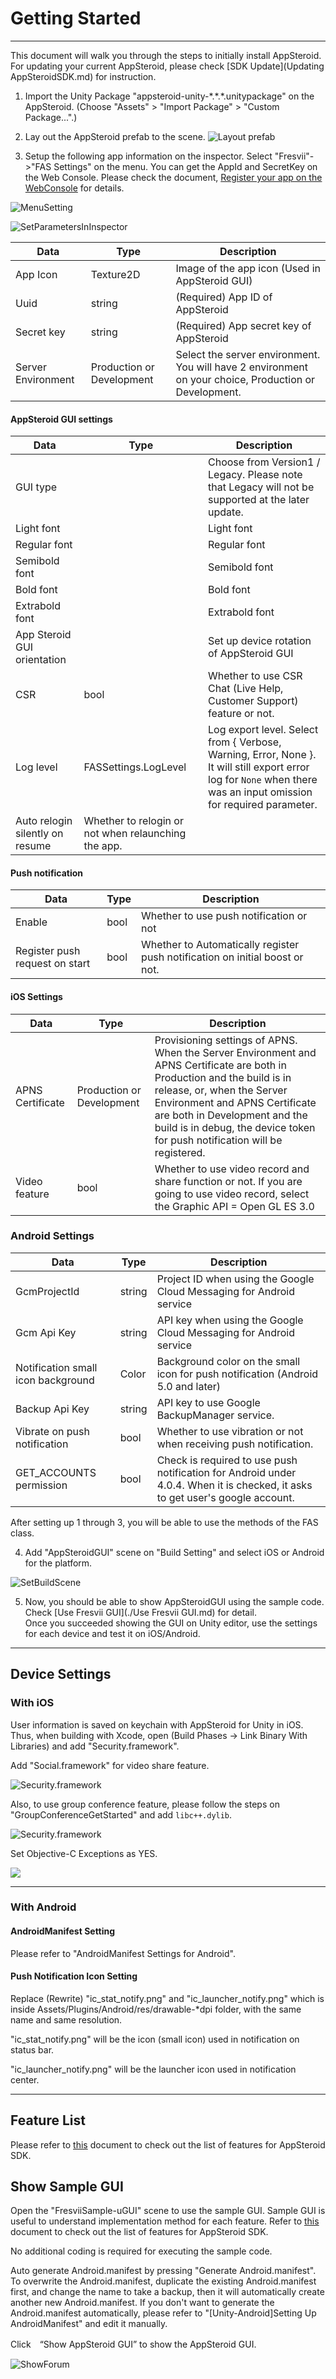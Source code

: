 # Getting Started

----------

This document will walk you through the steps to initially install AppSteroid. For updating your current AppSteroid, please check [SDK Update](Updating AppSteroidSDK.md) for instruction.

1.  Import the Unity Package "appsteroid-unity-\*.\*.\*.unitypackage" on the AppSteroid. (Choose "Assets" > "Import Package" > "Custom Package...".)

2.  Lay out the AppSteroid prefab to the scene.
![Layout prefab](./Images/InstallPrefab.png)

3.  Setup the following app information on the inspector. Select "Fresvii"->"FAS Settings" on the menu.
You can get the AppId and SecretKey on the Web Console. Please check the document, [Register your app on the WebConsole](AppRegistrationOnWebConsole.md) for details.

![MenuSetting](./Images/MainSetting.png)

![SetParametersInInspector](./Images/SetParametersInInspector.png)

|Data|Type|Description|
|-------|------|-----|
|App Icon|Texture2D|Image of the app icon (Used in AppSteroid GUI) |
|Uuid|string|(Required) App ID of AppSteroid |
|Secret key|string|(Required) App secret key of AppSteroid |
|Server Environment| Production or Development | Select the server environment. You will have 2 environment on your choice, Production or Development.|

#### AppSteroid GUI settings
|Data|Type|Description|
|-------|------|-----|
|GUI type||Choose from Version1 / Legacy. Please note that Legacy will not be supported at the later update.|
|Light font||Light font|
|Regular font||Regular font|
|Semibold font||Semibold font|
|Bold font||Bold font|
|Extrabold font||Extrabold font|
|App Steroid GUI orientation||Set up device rotation of AppSteroid GUI |
|CSR|bool|Whether to use CSR Chat (Live Help, Customer Support) feature or not. |
|Log level|FASSettings.LogLevel|Log export level. Select from { Verbose, Warning, Error, None }. It will still export error log for `None` when there was an input omission for required parameter. |
|Auto relogin silently on resume|Whether to relogin or not when relaunching the app.|

#### Push notification
|Data|Type|Description|
|-------|------|-----|
|Enable|bool|Whether to use push notification or not |
|Register push request on start|bool|Whether to Automatically register push notification on initial boost or not. |

#### iOS Settings
|Data|Type|Description|
|-------|------|-----|
|APNS Certificate| Production or Development |Provisioning settings of APNS. When the Server Environment and APNS Certificate are both in Production and the build is in release, or, when the Server Environment and APNS Certificate are both in Development and the build is in debug, the device token for push notification will be registered.|
|Video feature|bool|Whether to use video record and share function or not. If you are going to use video record, select the Graphic API = Open GL ES 3.0 |

### Android Settings
|Data|Type|Description|
|-------|------|-----|
|GcmProjectId|string|Project ID when using the Google Cloud Messaging for Android service |
|Gcm Api Key|string|API key when using the Google Cloud Messaging for Android service |
|Notification small icon background|Color|Background color on the small icon for push notification (Android 5.0 and later)|
|Backup Api Key|string|API key to use Google BackupManager service. |
|Vibrate on push notification|bool|Whether to use vibration or not when receiving push notification.|
|GET_ACCOUNTS permission|bool|Check is required to use push notification for Android under 4.0.4. When it is checked, it asks to get user's google account. |

After setting up 1 through 3, you will be able to use the methods of the FAS class.

4. Add "AppSteroidGUI" scene on "Build Setting" and select iOS or Android for the platform.

![SetBuildScene](./Images/SetBuildScene.png)

5. Now, you should be able to show AppSteroidGUI using the sample code.  Check [Use Fresvii GUI](./Use Fresvii GUI.md) for detail.  
Once you succeeded showing the GUI on Unity editor, use the settings for each device and test it on iOS/Android.

----------

## Device Settings

### With iOS

User information is saved on keychain with AppSteroid for Unity in iOS.
Thus, when building with Xcode, open (Build Phases -> Link Binary With Libraries) and add "Security.framework".

Add "Social.framework" for video share feature.

![Security.framework](./Images/AddFrameworks.png)

Also, to use group conference feature, please follow the steps on "GroupConferenceGetStarted" and add `libc++.dylib`.

![Security.framework](./Images/libcpp.png)

Set Objective-C Exceptions as YES.

![](Images/BuildSetting-Objectvie-exception.png)

----------

### With Android

#### AndroidManifest Setting

Please refer to "AndroidManifest Settings for Android".

#### Push Notification Icon Setting

Replace (Rewrite) "ic_stat_notify.png" and "ic_launcher_notify.png" which is inside Assets/Plugins/Android/res/drawable-*dpi folder, with the same name and same resolution.

"ic_stat_notify.png" will be the icon (small icon) used in notification on status bar.

"ic_launcher_notify.png" will be the launcher icon used in notification center.


---

## Feature List

Please refer to [this](FeatureList.md) document to check out the list of features for AppSteroid SDK.

## Show Sample GUI

Open the "FresviiSample-uGUI" scene to use the sample GUI.
Sample GUI is useful to understand implementation method for each feature. Refer to [this](FeatureList.md) document to check out the list of features for AppSteroid SDK.

No additional coding is required for executing the sample code.


Auto generate Android.manifest by pressing "Generate Android.manifest". To overwrite the Android.manifest, duplicate the existing Android.manifest first, and change the name to take a backup, then it will automatically create another new Android.manifest. If you don't want to generate the Android.manifest automatically, please refer to "[Unity-Android]Setting Up AndroidManifest" and edit it manually.

Click　“Show AppSteroid GUI” to show the AppSteroid GUI.

![ShowForum](./Images/ShowForum.png)